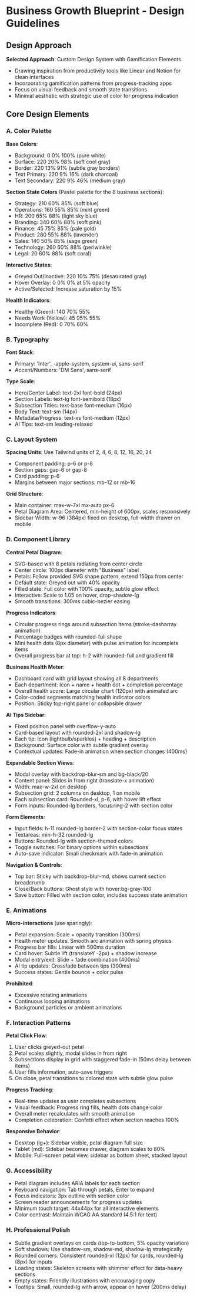 # Business Growth Blueprint - Design Guidelines

## Design Approach
**Selected Approach**: Custom Design System with Gamification Elements
- Drawing inspiration from productivity tools like Linear and Notion for clean interfaces
- Incorporating gamification patterns from progress-tracking apps
- Focus on visual feedback and smooth state transitions
- Minimal aesthetic with strategic use of color for progress indication

## Core Design Elements

### A. Color Palette

**Base Colors**:
- Background: 0 0% 100% (pure white)
- Surface: 220 20% 98% (soft cool gray)
- Border: 220 13% 91% (subtle gray borders)
- Text Primary: 220 9% 16% (dark charcoal)
- Text Secondary: 220 9% 46% (medium gray)

**Section State Colors** (Pastel palette for the 8 business sections):
- Strategy: 210 60% 85% (soft blue)
- Operations: 160 55% 85% (mint green)
- HR: 200 65% 88% (light sky blue)
- Branding: 340 60% 88% (soft pink)
- Finance: 45 75% 85% (pale gold)
- Product: 280 55% 88% (lavender)
- Sales: 140 50% 85% (sage green)
- Technology: 260 60% 88% (periwinkle)
- Legal: 20 60% 88% (soft coral)

**Interactive States**:
- Greyed Out/Inactive: 220 10% 75% (desaturated gray)
- Hover Overlay: 0 0% 0% at 5% opacity
- Active/Selected: Increase saturation by 15%

**Health Indicators**:
- Healthy (Green): 140 70% 55%
- Needs Work (Yellow): 45 95% 55%
- Incomplete (Red): 0 70% 60%

### B. Typography

**Font Stack**: 
- Primary: 'Inter', -apple-system, system-ui, sans-serif
- Accent/Numbers: 'DM Sans', sans-serif

**Type Scale**:
- Hero/Center Label: text-2xl font-bold (24px)
- Section Labels: text-lg font-semibold (18px)
- Subsection Titles: text-base font-medium (16px)
- Body Text: text-sm (14px)
- Metadata/Progress: text-xs font-medium (12px)
- AI Tips: text-sm leading-relaxed

### C. Layout System

**Spacing Units**: Use Tailwind units of 2, 4, 6, 8, 12, 16, 20, 24
- Component padding: p-6 or p-8
- Section gaps: gap-6 or gap-8
- Card padding: p-6
- Margins between major sections: mb-12 or mb-16

**Grid Structure**:
- Main container: max-w-7xl mx-auto px-6
- Petal Diagram Area: Centered, min-height of 600px, scales responsively
- Sidebar Width: w-96 (384px) fixed on desktop, full-width drawer on mobile

### D. Component Library

**Central Petal Diagram**:
- SVG-based with 8 petals radiating from center circle
- Center circle: 100px diameter with "Business" label
- Petals: Follow provided SVG shape pattern, extend 150px from center
- Default state: Greyed out with 40% opacity
- Filled state: Full color with 100% opacity, subtle glow effect
- Interactive: Scale to 1.05 on hover, drop-shadow-lg
- Smooth transitions: 300ms cubic-bezier easing

**Progress Indicators**:
- Circular progress rings around subsection items (stroke-dasharray animation)
- Percentage badges with rounded-full shape
- Mini health dots (8px diameter) with pulse animation for incomplete items
- Overall progress bar at top: h-2 with rounded-full and gradient fill

**Business Health Meter**:
- Dashboard card with grid layout showing all 8 departments
- Each department: Icon + name + health dot + completion percentage
- Overall health score: Large circular chart (120px) with animated arc
- Color-coded segments matching health indicator colors
- Position: Sticky top-right panel or collapsible drawer

**AI Tips Sidebar**:
- Fixed position panel with overflow-y-auto
- Card-based layout with rounded-2xl and shadow-lg
- Each tip: Icon (lightbulb/sparkles) + heading + description
- Background: Surface color with subtle gradient overlay
- Contextual updates: Fade-in animation when section changes (400ms)

**Expandable Section Views**:
- Modal overlay with backdrop-blur-sm and bg-black/20
- Content panel: Slides in from right (translate-x animation)
- Width: max-w-2xl on desktop
- Subsection grid: 2 columns on desktop, 1 on mobile
- Each subsection card: Rounded-xl, p-6, with hover lift effect
- Form inputs: Rounded-lg borders, focus:ring-2 with section color

**Form Elements**:
- Input fields: h-11 rounded-lg border-2 with section-color focus states
- Textareas: min-h-32 rounded-lg
- Buttons: Rounded-lg with section-themed colors
- Toggle switches: For binary options within subsections
- Auto-save indicator: Small checkmark with fade-in animation

**Navigation & Controls**:
- Top bar: Sticky with backdrop-blur-md, shows current section breadcrumb
- Close/Back buttons: Ghost style with hover:bg-gray-100
- Save button: Filled with section color, includes success state animation

### E. Animations

**Micro-interactions** (use sparingly):
- Petal expansion: Scale + opacity transition (300ms)
- Health meter updates: Smooth arc animation with spring physics
- Progress bar fills: Linear with 500ms duration
- Card hover: Subtle lift (translateY -2px) + shadow increase
- Modal entry/exit: Slide + fade combination (400ms)
- AI tip updates: Crossfade between tips (300ms)
- Success states: Gentle bounce + color pulse

**Prohibited**:
- Excessive rotating animations
- Continuous looping animations
- Background particles or ambient animations

### F. Interaction Patterns

**Petal Click Flow**:
1. User clicks greyed-out petal
2. Petal scales slightly, modal slides in from right
3. Subsections display in grid with staggered fade-in (50ms delay between items)
4. User fills information, auto-save triggers
5. On close, petal transitions to colored state with subtle glow pulse

**Progress Tracking**:
- Real-time updates as user completes subsections
- Visual feedback: Progress ring fills, health dots change color
- Overall meter recalculates with smooth animation
- Completion celebration: Confetti effect when section reaches 100%

**Responsive Behavior**:
- Desktop (lg+): Sidebar visible, petal diagram full size
- Tablet (md): Sidebar becomes drawer, diagram scales to 80%
- Mobile: Full-screen petal view, sidebar as bottom sheet, stacked layout

### G. Accessibility

- Petal diagram includes ARIA labels for each section
- Keyboard navigation: Tab through petals, Enter to expand
- Focus indicators: 3px outline with section color
- Screen reader announcements for progress updates
- Minimum touch target: 44x44px for all interactive elements
- Color contrast: Maintain WCAG AA standard (4.5:1 for text)

### H. Professional Polish

- Subtle gradient overlays on cards (top-to-bottom, 5% opacity variation)
- Soft shadows: Use shadow-sm, shadow-md, shadow-lg strategically
- Rounded corners: Consistent rounded-xl (12px) for cards, rounded-lg (8px) for inputs
- Loading states: Skeleton screens with shimmer effect for data-heavy sections
- Empty states: Friendly illustrations with encouraging copy
- Tooltips: Small, rounded-lg with arrow, appear on hover (200ms delay)